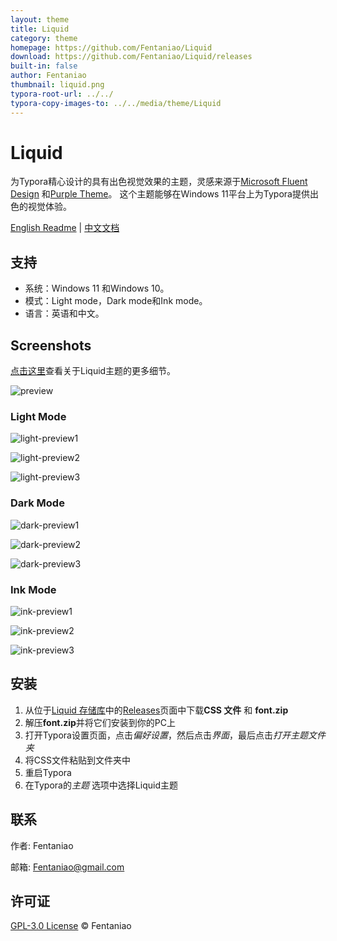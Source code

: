 ```yaml
---
layout: theme
title: Liquid
category: theme
homepage: https://github.com/Fentaniao/Liquid
download: https://github.com/Fentaniao/Liquid/releases
built-in: false
author: Fentaniao
thumbnail: liquid.png
typora-root-url: ../../
typora-copy-images-to: ../../media/theme/Liquid
---
```

# Liquid

为Typora精心设计的具有出色视觉效果的主题，灵感来源于[Microsoft Fluent Design](https://www.microsoft.com/design/fluent/#/) 和[Purple Theme](https://github.com/hliu202/typora-purple-theme)。 这个主题能够在Windows 11平台上为Typora提供出色的视觉体验。

[English Readme](https://github.com/Fentaniao/Liquid/blob/main/README.md) | [中文文档](https://github.com/Fentaniao/Liquid/blob/Liquid/README_zh.md)

## 支持

- 系统：Windows 11 和Windows 10。
- 模式：Light mode，Dark mode和Ink mode。
- 语言：英语和中文。

## Screenshots

[点击这里](https://github.com/Fentaniao/Liquid/blob/main/Preview.md)查看关于Liquid主题的更多细节。

![preview](/media/theme/liquid/preview.png)

### Light Mode

![light-preview1](/media/theme/liquid/light-preview1.png)

![light-preview2](/media/theme/liquid/light-preview2.png)

![light-preview3](/media/theme/liquid/light-preview3.png)

### Dark Mode

![dark-preview1](/media/theme/liquid/dark-preview1.png)

![dark-preview2](/media/theme/liquid/dark-preview2.png)

![dark-preview3](/media/theme/liquid/dark-preview3.png)

### Ink Mode

![ink-preview1](/media/theme/liquid/ink-preview1.png)

![ink-preview2](/media/theme/liquid/ink-preview2.png)

![ink-preview3](/media/theme/liquid/ink-preview3.png)

## 安装

1. 从位于[Liquid 存储库](https://github.com/Fentaniao/Liquid/)中的[Releases](https://github.com/Fentaniao/Liquid/releases)页面中下载**CSS 文件** 和 **font.zip** 
2. 解压**font.zip**并将它们安装到你的PC上
3. 打开Typora设置页面，点击*偏好设置*，然后点击*界面*，最后点击*打开主题文件夹*
4. 将CSS文件粘贴到文件夹中
5. 重启Typora
6. 在Typora的*主题* 选项中选择Liquid主题

## 联系

作者: Fentaniao

邮箱: Fentaniao@gmail.com

## 许可证

[GPL-3.0 License](https://github.com/Fentaniao/Liquid/blob/main/LICENSE) © Fentaniao
